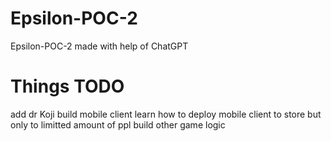 # Epsilon-POC-2
Epsilon-POC-2 made with help of ChatGPT

# Things TODO
add dr Koji
build mobile client
learn how to deploy mobile client to store but only to limitted amount of ppl
build other game logic
